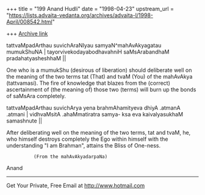 +++
title = "199 Anand Hudli"
date = "1998-04-23"
upstream_url = "https://lists.advaita-vedanta.org/archives/advaita-l/1998-April/008542.html"

+++
[Archive link](https://lists.advaita-vedanta.org/archives/advaita-l/1998-April/008542.html)

 tattvaMpadArthau suvichAraNIyau
 samyaN^mahAvAkyagatau mumukShuNA |
 tayorvivekodayabodhavahniH
 saMsArabandhaM pradahatyasheshhaM ||

 One who is a mumukShu (desirous of liberation) should deliberate
 well on the meaning of the two terms tat (That) and tvaM (You) of
 the mahAvAkya (tattvamasi). The fire of knowledge that blazes from
 the (correct) ascertainment of (the meaning of) those two (terms)
 will burn up the bonds of saMsAra completely.

 tattvaMpadArthau suvichArya yena
 brahmAhamityeva dhiyA .atmanA .atmani |
 vidhvaMsitA .ahaMmatiratra samya-
 ksa eva kaivalyasukhaM samashnute       ||

 After deliberating well on the meaning of the two terms, tat and
 tvaM, he,  who  himself destroys completely the Ego within himself
 with the understanding "I am Brahman", attains the Bliss of One-ness.

              (From the mahAvAkyadarpaNa)

 Anand




______________________________________________________
Get Your Private, Free Email at http://www.hotmail.com

